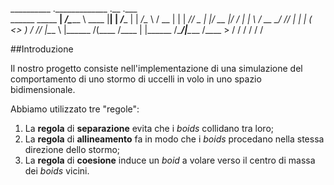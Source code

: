 __________             ._____________       .__    .___      
\______   \_____     __| _/\______   \ ____ |__| __| _/______
 |    |  _/\__  \   / __ |  |    |  _//  _ \|  |/ __ |/  ___/
 |    |   \ / __ \_/ /_/ |  |    |   (  <_> )  / /_/ |\___ \ 
 |______  /(____  /\____ |  |______  /\____/|__\____ /____  >
        \/      \/      \/         \/               \/    \/ 

##Introduzione

Il nostro progetto consiste nell'implementazione di una simulazione del comportamento di uno stormo di uccelli in volo in uno spazio bidimensionale.

Abbiamo utilizzato tre "regole":
1. La **regola** di **separazione** evita che i *boids* collidano tra loro;
2. La **regola** di **allineamento** fa in modo che i *boids* procedano nella stessa direzione dello stormo;
3. La **regola** di **coesione** induce un *boid* a volare verso il centro di massa dei *boids* vicini.